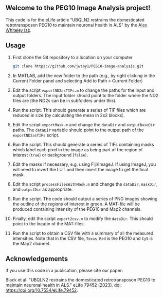 Welcome to the PEG10 Image Analysis project!
---

This code is for the eLife article  "UBQLN2 restrains the domesticated 
retrotransposon PEG10 to maintain neuronal health in ALS" by the [Alex 
Whiteley lab](https://www.colorado.edu/lab/alex-whiteley/).

## Usage

1. First clone the Git repository to a location on your computer
   ```bash
   git clone https://github.com/jwtay1/PEG10-image-analysis.git
   ```

2. In MATLAB, add the new folder to the path (e.g., by right clicking in 
   the Current Folder panel and selecting Add to Path > Current Folder)

3. Edit the script ``exportND2asTIFs.m`` to change the paths for the input
   and output folders. The input folder should point to the folder where 
   the ND2 files are (the ND2s can be in subfolders under this).

4. Run the script. This should generate a series of TIF files which are 
   reduced in size (by calculating the mean in 2x2 blocks).

5. Edit the script ``exportMask.m`` and change the ``dataDir`` and 
   ``outputBaseDir`` paths. The ``dataDir`` variable should point to the 
   output path of the ``exportND2asTIFs`` script.

6. Run the script. This should generate a series of TIFs containing masks 
   which label each pixel in the image as being part of the region of 
   interest (``true``) or background (``false``).

7. Edit the masks if necessary, e.g. using Fiji/ImageJ. If using ImageJ,
   you will need to invert the LUT and then invert the image to get the
   final mask.

8. Edit the script ``processFilesWithMask.m`` and change the ``dataDir``,
   ``maskDir``, and ``outputDir`` as appropriate.

9. Run the script. The code should output a series of PNG images showing 
   the outline of the regions of interest in green. A MAT-file will be
   produced containing intensity of the PEG10 and Map2 channels.

10. Finally, edit the script ``export2csv.m`` to modify the ``dataDir``. 
    This should point to the locatin of the MAT-files.

11. Run the script to obtain a CSV file with a summary of all the measured
    intensities. Note that in the CSV file, ``Texas Red`` is the PEG10 and
    ``Cy5`` is the Map2 channel.

## Acknowledgements

If you use this code in a publication, please cite our paper:

Black et al. "UBQLN2 restrains the domesticated retrotransposon PEG10 to 
maintain neuronal health in ALS." eLife 79452 (2023).
doi: https://doi.org/10.7554/eLife.79452.
